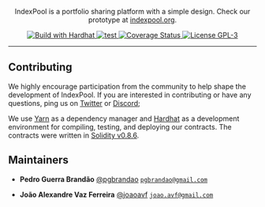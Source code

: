 <p align="center">IndexPool is a portfolio sharing platform with a simple design. Check our prototype at <a href="https://indexpool.org">indexpool.org</a>.</p>

<p align="center">
  <a href="https://hardhat.org">
    <img src="https://img.shields.io/badge/built with-Hardhat-f9c937" alt="Build with Hardhat">
  </a>

  <a href="https://github.com/indexpool/contracts/actions/workflows/main.yml">
    <img src="https://github.com/indexpool/contracts/workflows/lint+compile+test/badge.svg" alt="test"/>
  </a>
  
  <a href='https://coveralls.io/github/indexpool/contracts?branch=main'>
    <img src='https://coveralls.io/repos/github/indexpool/contracts/badge.svg?branch=main' alt='Coverage Status' />
  </a>

  <a href="https://github.com/indexpool/contracts/blob/main/LICENSE">
    <img src="https://img.shields.io/badge/license-GPL--3-blue" alt="License GPL-3">
  </a>
</p>


---

## Contributing

We highly encourage participation from the community to help shape the development of IndexPool. If you are interested in
contributing or have any questions, ping us on [Twitter](https://twitter.com/indexpool) or [Discord](https://discord.gg/5AVTGwkCEs);

We use [Yarn](https://yarnpkg.com/) as a dependency manager and [Hardhat](https://hardhat.org/)
as a development environment for compiling, testing, and deploying our contracts. The contracts were written in [Solidity v0.8.6](https://github.com/ethereum/solidity).

## Maintainers

 - **Pedro Guerra Brandão**
 [@pgbrandao](https://github.com/pgbrandao)
 [`pgbrandao@gmail.com`](mailto:pgbrandao@gmail.com)

 - **João Alexandre Vaz Ferreira**
 [@joaoavf](https://github.com/joaoavf)
 [`joao.avf@gmail.com`](mailto:joao.avf@gmail.com)
